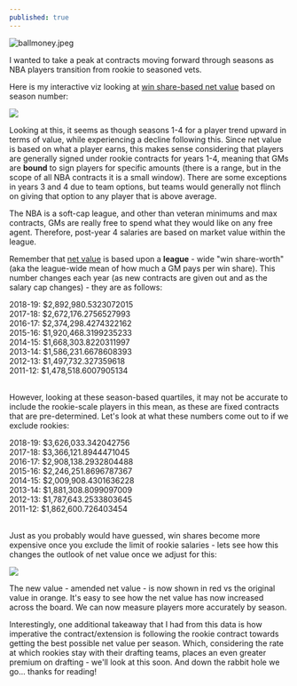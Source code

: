 ```yaml
---
published: true
---
```

![ballmoney.jpeg]({{site.baseurl}}/_posts/ballmoney.jpeg)




I wanted to take a peak at contracts moving forward through seasons as NBA players transition from rookie to seasoned vets.  

Here is my interactive viz looking at [win share-based net value](https://adamagovino.github.io/Net-Value/) based on season number:
<div class='tableauPlaceholder' id='viz1595164759345' style='position: relative'><noscript><a href='#'>
  <img alt=' ' src='https:&#47;&#47;public.tableau.com&#47;static&#47;images&#47;NB&#47;NBAPlayerNetValue&#47;SeasonValue&#47;1_rss.png' style='border: none' /></a></noscript><object class='tableauViz'  style='display:none;'>
  <param name='host_url' value='https%3A%2F%2Fpublic.tableau.com%2F' /> 
  <param name='embed_code_version' value='3' />
  <param name='site_root' value='' />
  <param name='name' value='NBAPlayerNetValue&#47;SeasonValue' />
  <param name='tabs' value='no' />
  <param name='toolbar' value='yes' />
  <param name='static_image' value='https:&#47;&#47;public.tableau.com&#47;static&#47;images&#47;NB&#47;NBAPlayerNetValue&#47;SeasonValue&#47;1.png' /> 
  <param name='animate_transition' value='yes' />
  <param name='display_static_image' value='yes' />
  <param name='display_spinner' value='yes' />
  <param name='display_overlay' value='yes' /><param name='display_count' value='yes' />
  <param name='language' value='en' />
  </object></div>                
  <script type='text/javascript'>                    var divElement = document.getElementById('viz1595164759345');                    var vizElement = divElement.getElementsByTagName('object')[0];                    vizElement.style.width='100%';vizElement.style.height=(divElement.offsetWidth*0.75)+'px';                    var scriptElement = document.createElement('script');                    scriptElement.src = 'https://public.tableau.com/javascripts/api/viz_v1.js';                    vizElement.parentNode.insertBefore(scriptElement, vizElement);                </script>


Looking at this, it seems as though seasons 1-4 for a player trend upward in terms of value, while experiencing a decline following this. Since net value is based on what a player earns, this makes sense considering that players are generally signed under rookie contracts for years 1-4, meaning that GMs are __bound__ to sign players for specific amounts (there is a range, but in the scope of all NBA contracts it is a small window).  There are some exceptions in years 3 and 4 due to team options, but teams would generally not flinch on giving that option to any player that is above average. 

The NBA is a soft-cap league, and other than veteran minimums and max contracts, GMs are really free to spend what they would like on any free agent.  Therefore, post-year 4 salaries are based on market value within the league.  

Remember that [net value](https://adamagovino.github.io/Net-Value/) is based upon a __league__ -  wide  "win share-worth" (aka the league-wide mean of how much a GM pays per win share).  This number changes each year (as new contracts are given out and as the salary cap changes) - they are as follows:

2018-19: $2,892,980.5323072015<br>
2017-18: $2,672,176.2756527993<br>
2016-17: $2,374,298.4274322162<br>
2015-16: $1,920,468.3199235233<br>
2014-15: $1,668,303.8220311997<br>
2013-14: $1,586,231.6678608393<br>
2012-13: $1,497,732.327359618<br>
2011-12: $1,478,518.6007905134<br><br>

However, looking at these season-based quartiles, it may not be accurate to include the rookie-scale players in this mean, as these are fixed contracts that are pre-determined.  Let's look at what these numbers come out to if we exclude rookies:

2018-19: $3,626,033.342042756<br>
2017-18: $3,366,121.8944471045<br>
2016-17: $2,908,138.2932804488<br>
2015-16: $2,246,251.8696787367<br>
2014-15: $2,009,908.4301636228<br>
2013-14: $1,881,308.8099097009<br>
2012-13: $1,787,643.2533803645<br>
2011-12: $1,862,600.726403454<br><br>

Just as you probably would have guessed, win shares become more expensive once you exclude the limit of rookie salaries - lets see how this changes the outlook of net value once we adjust for this:

<div class='tableauPlaceholder' id='viz1595164893706' style='position: relative'><noscript><a href='#'><img alt=' ' src='https:&#47;&#47;public.tableau.com&#47;static&#47;images&#47;NB&#47;NBAPlayerNetValue&#47;NetValuevs_AmendedNetValue&#47;1_rss.png' style='border: none' /></a></noscript><object class='tableauViz'  style='display:none;'><param name='host_url' value='https%3A%2F%2Fpublic.tableau.com%2F' /> <param name='embed_code_version' value='3' /> <param name='site_root' value='' /><param name='name' value='NBAPlayerNetValue&#47;NetValuevs_AmendedNetValue' /><param name='tabs' value='no' /><param name='toolbar' value='yes' /><param name='static_image' value='https:&#47;&#47;public.tableau.com&#47;static&#47;images&#47;NB&#47;NBAPlayerNetValue&#47;NetValuevs_AmendedNetValue&#47;1.png' /> <param name='animate_transition' value='yes' /><param name='display_static_image' value='yes' /><param name='display_spinner' value='yes' /><param name='display_overlay' value='yes' /><param name='display_count' value='yes' /><param name='language' value='en' /></object></div>                <script type='text/javascript'>                    var divElement = document.getElementById('viz1595164893706');                    var vizElement = divElement.getElementsByTagName('object')[0];                    vizElement.style.width='100%';vizElement.style.height=(divElement.offsetWidth*0.75)+'px';                    var scriptElement = document.createElement('script');                    scriptElement.src = 'https://public.tableau.com/javascripts/api/viz_v1.js';                    vizElement.parentNode.insertBefore(scriptElement, vizElement);                </script>

The new value - amended net value - is now shown in red vs the original value in orange.  It's easy to see how the net value has now increased across the board.  We can now measure players more accurately by season. 

Interestingly, one additional takeaway that I had from this data is how imperative the contract/extension is following the rookie contract towards getting the best possible net value per season.  Which, considering the rate at which rookies stay with their drafting teams, places an even greater premium on drafting - we'll look at this soon.  And down the rabbit hole we go... thanks for reading! 
